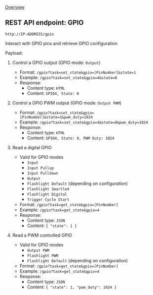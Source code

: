 [Overview](_OVERVIEW.md) 

## REST API endpoint: GPIO

`http://IP-ADDRESS/gpio`


Interact with GPIO pins and retrieve GPIO configuration


Payload:
1. Control a GPIO output (GPIO mode: `Output`)
    - Format: `/gpio?task=set_state&gpio=[PinNumber]&state=1`
    - Example: `/gpio?task=set_state&gpio=4&state=0`
    - Response:
      - Content type: `HTML`
      - Content: `GPIO4, State: 0`

2. Control a GPIO PWM output (GPIO mode: `Output PWM`)
    - Format: `/gpio?task=set_state&gpio=[PinNumber]&state=1&pwm_duty=1024`
    - Example: `/gpio?task=set_state&gpio=4&state=0&pwm_duty=1024`
    - Response:
      - Content type: `HTML`
      - Content: `GPIO4, State: 0, PWM Duty: 1024`

3. Read a digital GPIO
    - Valid for GPIO modes
      - `Input`
      - `Input Pullup`
      - `Input Pulldown`
      - `Output`
      - `Flashlight Default` (depending on configuration)
      - `Flashlight Smartled`
      - `Flashlight Digital`
      - `Trigger Cycle Start`
    - Format: `/gpio?task=get_state&gpio=[PinNumber]`
    - Example: `/gpio?task=get_state&gpio=4`
    - Response:
      - Content type: `JSON`
      - Content: `{ "state": 1 }`

4. Read a PWM controlled GPIO
    - Valid for GPIO modes
      - `Output PWM`
      - `Flashlight PWM`
      - `Flashlight Default` (depending on configuration)
    - Format: `/gpio?task=get_state&gpio=[PinNumber]`
    - Example: `/gpio?task=get_state&gpio=4`
    - Response:
      - Content type: `JSON`
      - Content: `{ "state": 1, "pwm_duty": 1024 }`
